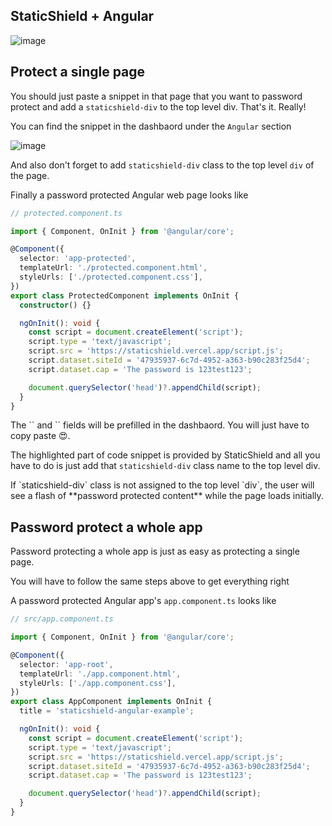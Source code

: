 ## StaticShield + Angular

![image](https://user-images.githubusercontent.com/69138026/159734420-a2870f34-52ac-4101-bd6b-3d33c47b3f7a.png)

## Protect a single page

You should just paste a snippet in that page that you want to password protect and add a `staticshield-div`
to the top level div. That's it. Really!

You can find the snippet in the dashbaord under the `Angular` section

![image](https://user-images.githubusercontent.com/69138026/159734590-591dee28-11ce-44f5-a2db-9bbfbf19dcfc.png)

And also don't forget to add `staticshield-div` class to the top level `div` of the page.

Finally a password protected Angular web page looks like

```ts highlight=13,14,15,16,17,18,19,20,21
// protected.component.ts

import { Component, OnInit } from '@angular/core';

@Component({
  selector: 'app-protected',
  templateUrl: './protected.component.html',
  styleUrls: ['./protected.component.css'],
})
export class ProtectedComponent implements OnInit {
  constructor() {}

  ngOnInit(): void {
    const script = document.createElement('script');
    script.type = 'text/javascript';
    script.src = 'https://staticshield.vercel.app/script.js';
    script.dataset.siteId = '47935937-6c7d-4952-a363-b90c283f25d4';
    script.dataset.cap = 'The password is 123test123';

    document.querySelector('head')?.appendChild(script);
  }
}
```

<Callout type="tip">
	The `<DATA-SITE-ID>` and `<CAPTION>` fields will be prefilled in the dashbaord. You will just have to copy paste 😍.
</Callout>

The highlighted part of code snippet is provided by StaticShield and all you have to do is just add that `staticshield-div`
class name to the top level div.

<Callout type="warning">
  If `staticshield-div` class is not assigned to the top level `div`, the user
  will see a flash of **password protected content** while the page loads
  initially.
</Callout>

## Password protect a whole app

Password protecting a whole app is just as easy as protecting a single page.

You will have to follow the same steps above to get everything right

A password protected Angular app's `app.component.ts` looks like

```ts highlight=10,14,15,16,17,18,19,20
// src/app.component.ts

import { Component, OnInit } from '@angular/core';

@Component({
  selector: 'app-root',
  templateUrl: './app.component.html',
  styleUrls: ['./app.component.css'],
})
export class AppComponent implements OnInit {
  title = 'staticshield-angular-example';

  ngOnInit(): void {
    const script = document.createElement('script');
    script.type = 'text/javascript';
    script.src = 'https://staticshield.vercel.app/script.js';
    script.dataset.siteId = '47935937-6c7d-4952-a363-b90c283f25d4';
    script.dataset.cap = 'The password is 123test123';

    document.querySelector('head')?.appendChild(script);
  }
}
```
